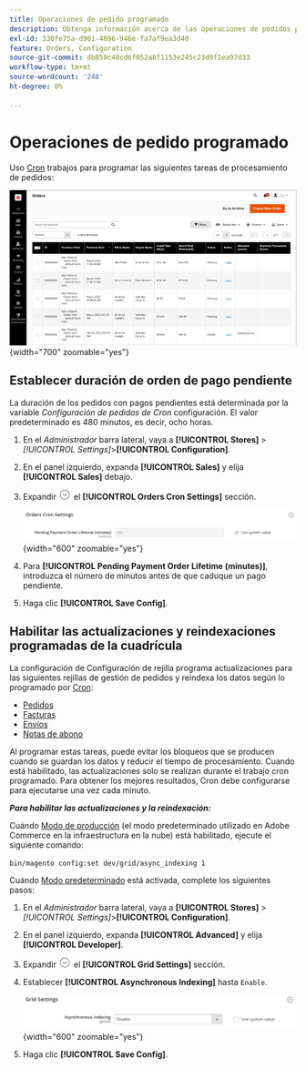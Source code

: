 ```yaml
---
title: Operaciones de pedido programado
description: Obtenga información acerca de las operaciones de pedidos programados y la configuración de cron de pedidos que admiten esta funcionalidad.
exl-id: 330fe75a-d901-4696-946e-fa7af9ea3d40
feature: Orders, Configuration
source-git-commit: db859c40cd6f052a8f1153e245c23d9f1ea97d33
workflow-type: tm+mt
source-wordcount: '248'
ht-degree: 0%

---
```


# Operaciones de pedido programado

Uso [Cron](../systems/cron.md) trabajos para programar las siguientes tareas de procesamiento de pedidos:

![cuadrícula de pedidos](./assets/orders-grid.png){width="700" zoomable="yes"}

## Establecer duración de orden de pago pendiente

La duración de los pedidos con pagos pendientes está determinada por la variable _Configuración de pedidos de Cron_ configuración. El valor predeterminado es 480 minutos, es decir, ocho horas.

1. En el _Administrador_ barra lateral, vaya a **[!UICONTROL Stores]** > _[!UICONTROL Settings]_>**[!UICONTROL Configuration]**.

1. En el panel izquierdo, expanda **[!UICONTROL Sales]** y elija **[!UICONTROL Sales]** debajo.

1. Expandir ![Selector de expansión](../assets/icon-display-expand.png) el **[!UICONTROL Orders Cron Settings]** sección.

   ![Configuración de pedidos de Cron](../configuration-reference/sales/assets/sales-orders-cron-settings.png){width="600" zoomable="yes"}

1. Para **[!UICONTROL Pending Payment Order Lifetime (minutes)]**, introduzca el número de minutos antes de que caduque un pago pendiente.

1. Haga clic **[!UICONTROL Save Config]**.

## Habilitar las actualizaciones y reindexaciones programadas de la cuadrícula

La configuración de Configuración de rejilla programa actualizaciones para las siguientes rejillas de gestión de pedidos y reindexa los datos según lo programado por [Cron](../systems/cron.md):

- [Pedidos](orders.md#orders-workspace)
- [Facturas](invoices.md)
- [Envíos](shipments.md)
- [Notas de abono](credit-memos.md)

Al programar estas tareas, puede evitar los bloqueos que se producen cuando se guardan los datos y reducir el tiempo de procesamiento. Cuando está habilitado, las actualizaciones solo se realizan durante el trabajo cron programado. Para obtener los mejores resultados, Cron debe configurarse para ejecutarse una vez cada minuto.

**_Para habilitar las actualizaciones y la reindexación:_**

Cuándo [Modo de producción](https://experienceleague.adobe.com/docs/commerce-operations/configuration-guide/setup/application-modes.html#production-mode) (el modo predeterminado utilizado en Adobe Commerce en la infraestructura en la nube) está habilitado, ejecute el siguiente comando:

``bin/magento config:set dev/grid/async_indexing 1``

Cuándo [Modo predeterminado](https://experienceleague.adobe.com/docs/commerce-operations/configuration-guide/setup/application-modes.html#default-mode) está activada, complete los siguientes pasos:

1. En el _Administrador_ barra lateral, vaya a **[!UICONTROL Stores]** > _[!UICONTROL Settings]_>**[!UICONTROL Configuration]**.

1. En el panel izquierdo, expanda **[!UICONTROL Advanced]** y elija **[!UICONTROL Developer]**.

1. Expandir ![Selector de expansión](../assets/icon-display-expand.png) el **[!UICONTROL Grid Settings]** sección.

1. Establecer **[!UICONTROL Asynchronous Indexing]** hasta `Enable`.

   ![Configuración de cuadrícula](../configuration-reference/advanced/assets/developer-grid-settings.png){width="600" zoomable="yes"}

1. Haga clic **[!UICONTROL Save Config]**.
